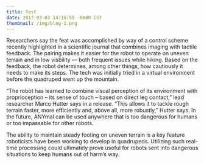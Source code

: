 ```yaml
---
title: Test
date: 2017-03-03 14:15:59 -0600 CST
thumbnail: /img/blog-1.png
---
```

Researchers say the feat was accomplished by way of a control scheme recently highlighted in a scientific journal that combines imaging with tactile feedback. The pairing makes it easier for the robot to operate on uneven terrain and in low visbility — both frequent issues while hiking. Based on the feedback, the robot determines, among other things, how cautiously it needs to make its steps. The tech was initially tried in a virtual environment before the quadruped went up the mountain.

“The robot has learned to combine visual perception of its environment with proprioception – its sense of touch – based on direct leg contact,” lead researcher Marco Hutter says in a release. “This allows it to tackle rough terrain faster, more efficiently and, above all, more robustly,” Hutter says. In the future, ANYmal can be used anywhere that is too dangerous for humans or too impassable for other robots.

The ability to maintain steady footing on uneven terrain is a key feature roboticists have been working to develop in quadrupeds. Utilizing such real-time processing could ultimately prove useful for robots sent into dangerous situations to keep humans out of harm’s way.